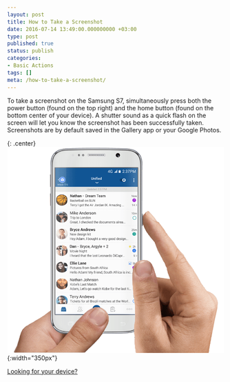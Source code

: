```yaml
---
layout: post
title: How to Take a Screenshot
date: 2016-07-14 13:49:00.000000000 +03:00
type: post
published: true
status: publish
categories:
- Basic Actions
tags: []
meta: /how-to-take-a-screenshot/
---
```


To take a screenshot on the Samsung S7, simultaneously press both the power button (found on the top right) and the home button (found on the bottom center of your device). A shutter sound as a quick flash on the screen will let you know the screenshot has been successfully taken. Screenshots are by default saved in the Gallery app or your Google Photos.

{: .center}
![S7 Screenshot](/assets/S7_BM.png){:width="350px"}

[Looking for your device?]( http://bluemaildevices.com)
